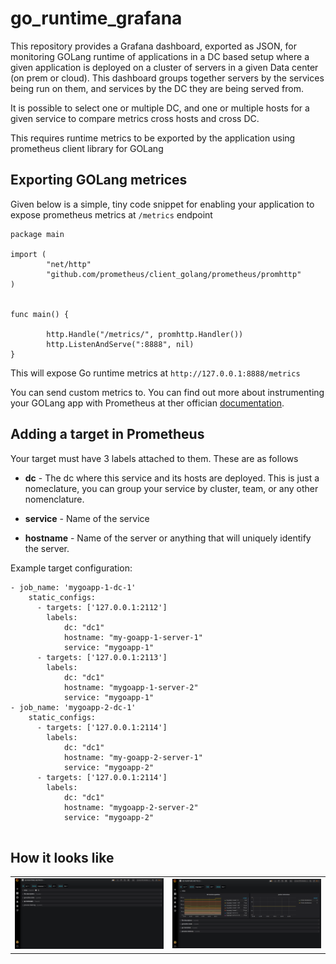 # go_runtime_grafana

This repository provides a Grafana dashboard, exported as JSON, for monitoring GOLang runtime of applications in a DC based
setup where a given application is deployed on a cluster of servers in a given Data center (on prem or cloud). This dashboard
groups together servers by the services being run on them, and services by the DC they are being served from.

It is possible to select one or multiple DC, and one or multiple hosts for a given service to compare metrics cross hosts and
cross DC.

This requires runtime metrics to be exported by the application using prometheus client library for GOLang

## Exporting GOLang metrices

Given below is a simple, tiny code snippet for enabling your application to expose prometheus metrics at ```/metrics```
endpoint

```
package main

import (
        "net/http"
        "github.com/prometheus/client_golang/prometheus/promhttp"
)


func main() {

        http.Handle("/metrics/", promhttp.Handler())
        http.ListenAndServe(":8888", nil)
}

```

This will expose Go runtime metrics at ```http://127.0.0.1:8888/metrics```

You can send custom metrics to. You can find out more about instrumenting your GOLang app with Prometheus at ther
offician <a href="https://prometheus.io/docs/guides/go-application/" target="_blank">documentation</a>.

## Adding a target in Prometheus 

Your target must have 3 labels attached to them. These are as follows

- **dc** - The dc where this service and its hosts are deployed. This is just a nomeclature, you can group your service
           by cluster, team, or any other nomenclature.

- **service** - Name of the service

- **hostname** - Name of the server or anything that will uniquely identify the server.

Example target configuration:

```
- job_name: 'mygoapp-1-dc-1'
    static_configs:
      - targets: ['127.0.0.1:2112']
        labels:
            dc: "dc1"
            hostname: "my-goapp-1-server-1"
            service: "mygoapp-1"
      - targets: ['127.0.0.1:2113']
        labels:
            dc: "dc1"
            hostname: "mygoapp-1-server-2"
            service: "mygoapp-1"
- job_name: 'mygoapp-2-dc-1'
    static_configs:
      - targets: ['127.0.0.1:2114']
        labels:
            dc: "dc1"
            hostname: "my-goapp-2-server-1"
            service: "mygoapp-2"
      - targets: ['127.0.0.1:2114']
        labels:
            dc: "dc1"
            hostname: "mygoapp-2-server-2"
            service: "mygoapp-2"
 
```

## How it looks like

<table>
        <tr>
                <td><img src="pics/go_pic_1.png"></td>
                <td><img src="pics/go_pic_2.png"></td>
        </tr>
</table>




